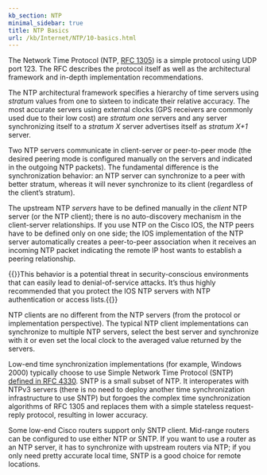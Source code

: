 ```yaml
---
kb_section: NTP
minimal_sidebar: true
title: NTP Basics
url: /kb/Internet/NTP/10-basics.html
---
```

The Network Time Protocol (NTP, [RFC 1305](http://tools.ietf.org/html/rfc1305)) is a simple protocol using UDP port 123. The RFC describes the protocol itself as well as the architectural framework and in-depth implementation recommendations.

The NTP architectural framework specifies a hierarchy of time servers using *stratum* values from one to sixteen to indicate their relative accuracy. The most accurate servers using external clocks (GPS receivers are commonly used due to their low cost) are *stratum one* servers and any server synchronizing itself to a *stratum X* server advertises itself as *stratum X+1* server.

Two NTP servers communicate in client-server or peer-to-peer mode (the desired peering mode is configured manually on the servers and indicated in the outgoing NTP packets). The fundamental difference is the synchronization behavior: an NTP server can synchronize to a peer with better stratum, whereas it will never synchronize to its client (regardless of the client’s stratum).

The upstream NTP *servers* have to be defined manually in the *client* NTP server (or the NTP client); there is no auto-discovery mechanism in the client-server relationships. If you use NTP on the Cisco IOS, the NTP peers have to be defined only on one side; the IOS implementation of the NTP server automatically creates a peer-to-peer association when it receives an incoming NTP packet indicating the remote IP host wants to establish a peering relationship.

{{<note warn>}}This behavior is a potential threat in security-conscious environments that can easily lead to denial-of-service attacks. It’s thus highly recommended that you protect the IOS NTP servers with NTP authentication or access lists.{{</note>}}

NTP clients are no different from the NTP servers (from the protocol or implementation perspective). The typical NTP client implementations can synchronize to multiple NTP servers, select the best server and synchronize with it or even set the local clock to the averaged value returned by the servers.

Low-end time synchronization implementations (for example, Windows 2000) typically choose to use Simple Network Time Protocol (SNTP) [defined in RFC 4330](http://www3.tools.ietf.org/html/rfc4330). SNTP is a small subset of NTP. It interoperates with NTPv3 servers (there is no need to deploy another time synchronization infrastructure to use SNTP) but forgoes the complex time synchronization algorithms of RFC 1305 and replaces them with a simple stateless request-reply protocol, resulting in lower accuracy.

Some low-end Cisco routers support only SNTP client. Mid-range routers can be configured to use either NTP or SNTP. If you want to use a router as an NTP server, it has to synchronize with upstream routers via NTP; if you only need pretty accurate local time, SNTP is a good choice for remote locations.
